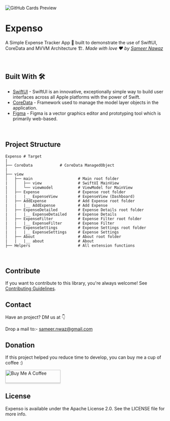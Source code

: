![GitHub Cards Preview](https://github.com/sameersyd/Expenso/blob/main/art/EXPENSO_COVER.png?raw=true)

# Expenso
A Simple Expense Tracker App 📱 built to demonstrate the use of SwiftUI, CoreData and MVVM Architecture 🏗. *Made with love ❤️ by [Sameer Nawaz](https://github.com/sameersyd)*

<br />

## Built With 🛠
- [SwiftUI](https://developer.apple.com/documentation/swiftui/) - SwiftUI is an innovative, exceptionally simple way to build user interfaces across all Apple platforms with the power of Swift.
- [CoreData](https://developer.apple.com/documentation/coredata) - Framework used to manage the model layer objects in the application.
- [Figma](https://figma.com/) - Figma is a vector graphics editor and prototyping tool which is primarily web-based.

<br />

## Project Structure
    
    Expenso # Target
    |
    ├── CoreData            # CoreData ManagedObject
    |
    ├── view
    │   ├── main                    # Main root folder
    |   │   ├── view                # SwiftUI MainView
    |   │   └── viewmodel           # ViewModel for MainView
    │   ├── Expense                 # Expense root folder
    |   |   |__ ExpenseView         # ExpenseView (Dashboard)
    │   ├── AddExpense              # Add Expense root folder
    |   |   |__ AddExpense          # Add Expense
    │   ├── ExpenseDetailed         # Expense Details root folder
    |   |   |__ ExpenseDetailed     # Expense Details
    │   ├── ExpenseFilter           # Expense Filter root folder
    |   |   |__ ExpenseFilter       # Expense Filter
    │   ├── ExpenseSettings         # Expense Settings root folder
    |   |   |__ ExpenseSettings     # Expense Settings
    │   ├── About                   # About root folder
    |   |   |__ about               # About
    ├── Helpers                     # All extension functions


<br />

## Contribute
If you want to contribute to this library, you're always welcome!
See [Contributing Guidelines](https://github.com/sameersyd/Expenso/blob/main/CONTRIBUTION.md). 

## Contact
Have an project? DM us at 👇

Drop a mail to:- sameer.nwaz@gmail.com


## Donation
If this project helped you reduce time to develop, you can buy me a cup of coffee :) 

<a href="https://www.buymeacoffee.com/sameersyd" target="_blank"><img src="https://www.buymeacoffee.com/assets/img/custom_images/orange_img.png" alt="Buy Me A Coffee" style="height: 41px !important;width: 174px !important;box-shadow: 0px 3px 2px 0px rgba(190, 190, 190, 0.5) !important;-webkit-box-shadow: 0px 3px 2px 0px rgba(190, 190, 190, 0.5) !important;" ></a>

## License

Expenso is available under the Apache License 2.0. See the LICENSE file for more info.
